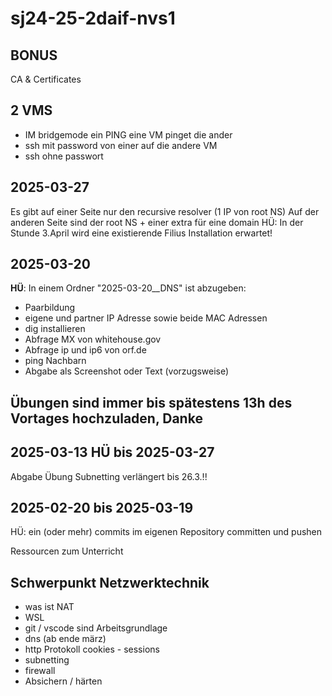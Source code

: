 # sj24-25-2daif-nvs1

## BONUS

CA & Certificates

## 2 VMS

- IM bridgemode ein PING eine VM pinget die ander
- ssh mit password von einer auf die andere VM
- ssh ohne passwort

## 2025-03-27

Es gibt auf einer Seite nur den recursive resolver (1 IP von root NS)
Auf der anderen Seite sind der root NS + einer extra für eine domain
HÜ: In der Stunde 3.April wird eine existierende Filius Installation erwartet!

## 2025-03-20

**HÜ**: In einem Ordner "2025-03-20__DNS" ist abzugeben:

- Paarbildung
- eigene und partner IP Adresse sowie beide MAC Adressen
- dig installieren
- Abfrage MX von whitehouse.gov
- Abfrage ip und ip6 von orf.de
- ping Nachbarn
- Abgabe als Screenshot oder Text (vorzugsweise)

## Übungen sind immer bis spätestens 13h des Vortages hochzuladen, Danke

## 2025-03-13 HÜ bis 2025-03-27

Abgabe Übung Subnetting verlängert bis 26.3.!!

## 2025-02-20 bis 2025-03-19

HÜ: ein (oder mehr) commits im eigenen Repository
committen und pushen

Ressourcen zum Unterricht

## Schwerpunkt Netzwerktechnik

- was ist NAT
- WSL
- git / vscode sind Arbeitsgrundlage
- dns (ab ende märz)
- http Protokoll cookies - sessions
- subnetting
- firewall
- Absichern / härten
